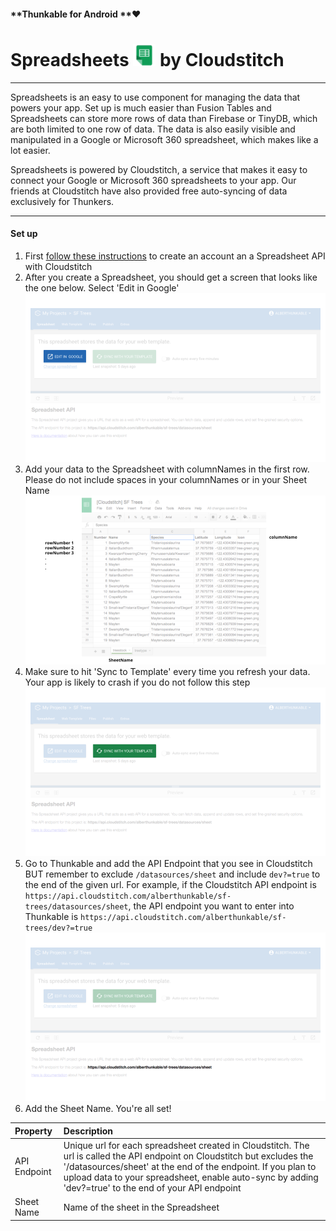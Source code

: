 #### **Thunkable for Android **❤

# Spreadsheets ![](/assets/spreadsheets-icon.png) by Cloudstitch

---

Spreadsheets is an easy to use component for managing the data that powers your app. Set up is much easier than Fusion Tables and Spreadsheets can store more rows of data than Firebase or TinyDB, which are both limited to one row of data. The data is also easily visible and manipulated in a Google or Microsoft 360 spreadsheet, which makes like a lot easier.

Spreadsheets is powered by Cloudstitch, a service that makes it easy to connect your Google or Microsoft 360 spreadsheets  to your app. Our friends at Cloudstitch have also provided free auto-syncing of data exclusively for Thunkers.

---

#### Set up

1. First [follow these instructions](https://www.youtube.com/watch?v=OfZE4zSd4h8) to create an account an a Spreadsheet API with Cloudstitch
2. After you create a Spreadsheet, you should get a screen that looks like the one below. Select 'Edit in Google'![](/assets/spreadsheets-fig-1.png)
3. Add your data to the Spreadsheet with columnNames in the first row. Please do not include spaces in your columnNames or in your Sheet Name
   ![](/assets/spreadsheets-fig-2.png)
4. Make sure to hit 'Sync to Template' every time you refresh your data. Your app is likely to crash if you do not follow this step![](/assets/spreadsheets-fig-3.png)
5. Go to Thunkable and add the API Endpoint that you see in Cloudstitch BUT remember to exclude `/datasources/sheet` and include `dev?=true` to the end of the given url. For example, if the Cloudstitch API endpoint is `https://api.cloudstitch.com/alberthunkable/sf-trees/datasources/sheet`, the API endpoint you want to enter into Thunkable is `https://api.cloudstitch.com/alberthunkable/sf-trees/dev?=true `![](/assets/spreadsheets-fig-4.png)
6. Add the Sheet Name.  You're all set!

| Property | Description |
| :--- | :--- |
| API Endpoint | Unique url for each spreadsheet created in Cloudstitch. The url is called the API endpoint on Cloudstitch but excludes the '/datasources/sheet' at the end of the endpoint. If you plan to upload data to your spreadsheet, enable auto-sync by adding 'dev?=true' to the end of your API endpoint |
| Sheet Name | Name of the sheet in the Spreadsheet |





